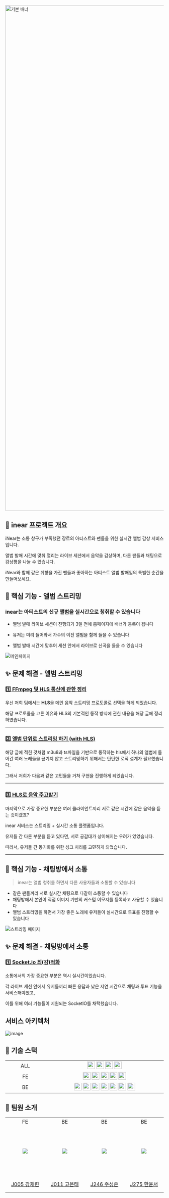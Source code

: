 <img width="1600" alt="기본 배너" src="https://github.com/user-attachments/assets/a3969a94-850e-4a41-b588-d05f4386f752">




## 🎵 inear 프로젝트 개요

iNear는 소통 창구가 부족했던 장르의 아티스트와 팬들을 위한 실시간 앨범 감상 서비스입니다. 

앨범 발매 시간에 맞춰 열리는 라이브 세션에서 음악을 감상하며, 다른 팬들과 채팅으로 감상평을 나눌 수 있습니다. 

iNear와 함께 같은 취향을 가진 팬들과 좋아하는 아티스트 앨범 발매일의 특별한 순간을 만들어보세요.


## 🚀 핵심 기능 - 앨범 스트리밍

### inear는 아티스트의 신규 앨범을 실시간으로 청취할 수 있습니다

- 앨범 발매 라이브 세션이 진행되기 3일 전에 홈페이지에 배너가 등록이 됩니다

- 유저는 미리 들어와서 가수의 이전 앨범을 함께 들을 수 있습니다

- 앨범 발매 시간에 맞추어 세션 안에서 라이브로 신곡을 들을 수 있습니다

![메인페이지](https://github.com/user-attachments/assets/1fc35a46-09c1-4dff-b1a1-6b8aef0427e5)

## ✨ 문제 해결 - 앨범 스트리밍

### [1️⃣ FFmpeg 및 HLS 통신에 관한 정리](https://github.com/boostcampwm-2024/web18-inear/wiki/%F0%9F%9A%80-FFmpeg-%EB%B0%8F-HLS-%ED%86%B5%EC%8B%A0%EC%97%90-%EA%B4%80%ED%95%9C-%EC%A0%95%EB%A6%AC)

우선 저희 팀에서는 **HLS**을 메인 음악 스트리밍 프로토콜로 선택을 하게 되었습니다.  

해당 프로토콜을 고른 이유와 HLS의 기본적인 동작 방식에 관한 내용을 해당 글에 정리하였습니다.  

* * *

### [2️⃣ 앨범 단위로 스트리밍 하기 (with HLS)](https://github.com/boostcampwm-2024/web18-inear/wiki/%F0%9F%9A%80-%EC%95%A8%EB%B2%94-%EB%8B%A8%EC%9C%84%EB%A1%9C-%EC%8A%A4%ED%8A%B8%EB%A6%AC%EB%B0%8D-%ED%95%98%EA%B8%B0-(with-HLS))

해당 글에 적힌 것처럼 m3u8과 ts파일을 기반으로 동작하는 hls에서 하나의 앨범에 들어간 여러 노래들을 끊기지 않고 스트리밍하기 위해서는 탄탄한 로직 설계가 필요했습니다.

그래서 저희가 다음과 같은 고민들을 거쳐 구현을 진행하게 되었습니다.

* * * 

### [3️⃣ HLS로 음악 주고받기](https://github.com/boostcampwm-2024/web18-inear/wiki/%F0%9F%9A%80-HLS%EB%A1%9C-%EC%9D%8C%EC%95%85-%EC%A3%BC%EA%B3%A0%EB%B0%9B%EA%B8%B0)

마지막으로 가장 중요한 부분은 여러 클라이언트끼리 서로 같은 시간에 같은 음악을 듣는 것이겠죠?

inear 서비스는 스트리밍 + 실시간 소통 플랫폼입니다.

유저들 간 다른 부분을 듣고 있다면, 서로 공감대가 상이해지는 우려가 있었습니다.

따라서, 유저들 간 동기화를 위한 싱크 처리를 고민하게 되었습니다.

* * *

## 🚀 핵심 기능 - 채팅방에서 소통

> inear는 앨범 청취를 하면서 다른 사용자들과 소통할 수 있습니다

- 같은 팬들끼리 서로 실시간 채팅으로 다같이 소통할 수 있습니다
- 채팅방에서 본인이 직접 이미지 기반의 커스텀 이모지를 등록하고 사용할 수 있습니다
- 앨범 스트리밍을 하면서 가장 좋은 노래에 유저들이 실시간으로 투표를 진행할 수 있습니다

![스트리밍 페이지](https://github.com/user-attachments/assets/ab132c48-26b4-4d69-8be0-3e045d2a2688)

## ✨ 문제 해결 - 채팅방에서 소통

### [1️⃣ Socket.io 최(강)적화](https://github.com/boostcampwm-2024/web18-inear/wiki/%F0%9F%9A%80-Socket.io-%EC%B5%9C(%EA%B0%95)%EC%A0%81%ED%99%94)
소통에서의 가장 중요한 부분은 역시 실시간이었습니다.

각 라이브 세션 안에서 유저들끼리 빠른 응답과 낮은 지연 시간으로 채팅과 투표 기능을 서비스해야했고,

이를 위해 여러 기능들이 지원되는 SocketIO를 채택했습니다.



## 서비스 아키텍처

![image](https://github.com/user-attachments/assets/d829fa2f-b422-48e6-acf7-3c229a6091e6)


## 🚀 기술 스택

<markdown-accessiblity-table data-catalyst=""><table>

  <tbody>
    <tr>
      <td align="center" width="160px">ALL</td>
      <td align="center" width="560px">
        <img src="https://img.shields.io/badge/Typescript-3178C6?style=for-the-badge&logo=typescript&logoColor=white" height="24px"/>
        <img src="https://img.shields.io/badge/Node.js-5FA04E?style=for-the-badge&logo=node.js&logoColor=white" height="24px"/>
        <img src="https://img.shields.io/badge/socket.io-010101?style=for-the-badge&logo=socket.io&logoColor=white" height="24px"/>
        <img src="https://img.shields.io/badge/HLS.JS-black?style=for-the-badge&logoColor=white" height="24px"/>
      </td>
    </tr>
    <tr>
      <td align="center" width="160px">FE</td>
      <td align="center" width="560px">
        <img src="https://img.shields.io/badge/React-61DAFB?style=for-the-badge&logo=react&logoColor=white" height="24px"/>
        <img src="https://img.shields.io/badge/tailwindcss-06B6D4?style=for-the-badge&logo=tailwindcss&logoColor=white" height="24px"/>
        <img src="https://img.shields.io/badge/reactquery-FF4154?style=for-the-badge&logo=reactquery&logoColor=white" height="24px"/>
        <img src="https://img.shields.io/badge/vite-646CFF?style=for-the-badge&logo=vite&logoColor=white" height="24px"/>
        <img src="https://img.shields.io/badge/zustand-443f39?style=for-the-badge&logo=zustand&logoColor=white" height="24px"/>
      </td>
    </tr>
    <tr>
      <td align="center" width="160px">BE</td>
      <td align="center" width="560px">
        <img src="https://img.shields.io/badge/nest.js-E0234E?style=for-the-badge&logo=nestjs&logoColor=white" height="24px"/>
        <img src="https://img.shields.io/badge/typeorm-FE0803?style=for-the-badge&logo=typeorm&logoColor=white" height="24px"/>
        <img src="https://img.shields.io/badge/ffmpeg-007808?style=for-the-badge&logo=ffmpeg&logoColor=white" height="24px"/>
        <img src="https://img.shields.io/badge/redis-FF4438?style=for-the-badge&logo=redis&logoColor=white" height="24px"/>
        <img src="https://img.shields.io/badge/MySql-4479A1?style=for-the-badge&logo=MySql&logoColor=white" height="24px"/>
        <img src="https://img.shields.io/badge/docker-2496ED?style=for-the-badge&logo=docker&logoColor=white" height="24px"/>
        <img src="https://img.shields.io/badge/nginx-009639?style=for-the-badge&logo=nginx&logoColor=white" height="24px"/>
      </td>
    </tr>
  </tr>
   
</tbody></table></markdown-accessiblity-table>



## 💪 팀원 소개

<markdown-accessiblity-table data-catalyst=""><table>

  <tbody>
    <tr>
    <td align="center" width="160px">FE</td>
    <td align="center" width="160px">BE</td>
    <td align="center" width="160px">BE</td>
    <td align="center" width="160px">BE</td>
  </tr>
    <tr height="160px">
    <td align="center" width="160px">
      <a href="https://github.com/chaeryeon823"><img src="https://avatars.githubusercontent.com/u/87600308?v=4" style="max-width: 100%;"></a>
    </td>
    <td align="center" width="160px">
      <a href="https://github.com/Kontae"><img src="https://avatars.githubusercontent.com/u/91358761?v=4" style="max-width: 100%;"></a>
    </td> 
    <td align="center" width="160px">
      <a href="https://github.com/rdyjun"><img src="https://avatars.githubusercontent.com/u/45596014?v=4" style="max-width: 100%;"></a>
    </td>
    <td align="center" width="160px">
      <a href="https://github.com/yoonseo-han"><img src="https://avatars.githubusercontent.com/u/51229971?v=4" style="max-width: 100%;"></a>
    </td>
  </tr>
  <tr height="50px">
    <td align="center" width="160px">
      <a href="https://github.com/chaeryeon823">J005 강채련</a>
    </td>
    <td align="center" width="160px">
      <a href="https://github.com/Kontae">J011 고은태</a>
    </td>
    <td align="center" width="160px">
      <a href="https://github.com/rdyjun">J246 주성준</a>
    </td>
    <td align="center" width="160px">
      <a href="https://github.com/yoonseo-han">J275 한윤서</a>
    </td>
  </tr>
</tbody></table></markdown-accessiblity-table>